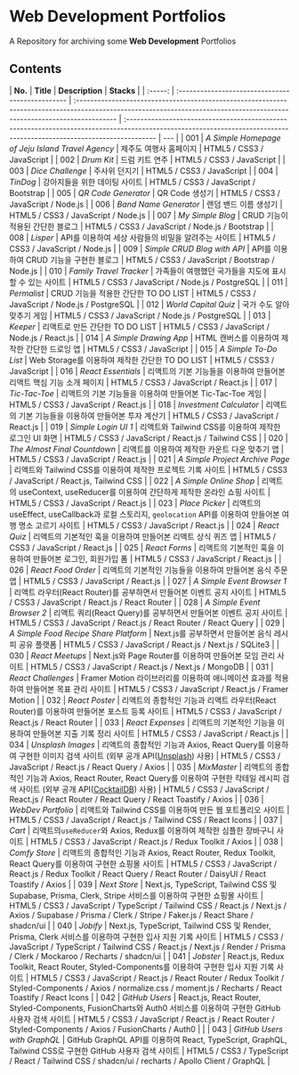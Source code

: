 # Web Development Portfolios

A Repository for archiving some **Web Development** Portfolios

## Contents

| **No.** | **Title**                                        | **Description**                                                                                                                                                          | **Stacks**                                                                                                                                                            |
| :-----: | :----------------------------------------------- | :----------------------------------------------------------------------------------------------------------------------------------------------------------------------- | :-------------------------------------------------------------------------------------------------------------------------------------------------------------------- | --- |
|   001   | _A Simple Homepage of Jeju Island Travel Agency_ | 제주도 여행사 홈페이지                                                                                                                                                   | HTML5 / CSS3 / JavaScript                                                                                                                                             |
|   002   | _Drum Kit_                                       | 드럼 키트 연주                                                                                                                                                           | HTML5 / CSS3 / JavaScript                                                                                                                                             |
|   003   | _Dice Challenge_                                 | 주사위 던지기                                                                                                                                                            | HTML5 / CSS3 / JavaScript                                                                                                                                             |
|   004   | _TinDog_                                         | 강아지들을 위한 데이팅 사이트                                                                                                                                            | HTML5 / CSS3 / JavaScript / Bootstrap                                                                                                                                 |
|   005   | _QR Code Generator_                              | QR Code 생성기                                                                                                                                                           | HTML5 / CSS3 / JavaScript / Node.js                                                                                                                                   |
|   006   | _Band Name Generator_                            | 랜덤 밴드 이름 생성기                                                                                                                                                    | HTML5 / CSS3 / JavaScript / Node.js                                                                                                                                   |
|   007   | _My Simple Blog_                                 | CRUD 기능이 적용된 간단한 블로그                                                                                                                                         | HTML5 / CSS3 / JavaScript / Node.js / Bootstrap                                                                                                                       |
|   008   | _Lisper_                                         | API를 이용하여 세상 사람들의 비밀을 알려주는 사이트                                                                                                                      | HTML5 / CSS3 / JavaScript / Node.js                                                                                                                                   |
|   009   | _Simple CRUD Blog with API_                      | API를 이용하여 CRUD 기능을 구현한 블로그                                                                                                                                 | HTML5 / CSS3 / JavaScript / Bootstrap / Node.js                                                                                                                       |
|   010   | _Family Travel Tracker_                          | 가족들이 여행했던 국가들을 지도에 표시할 수 있는 사이트                                                                                                                  | HTML5 / CSS3 / JavaScript / Node.js / PostgreSQL                                                                                                                      |
|   011   | _Permalist_                                      | CRUD 기능을 적용한 간단한 TO DO LIST                                                                                                                                     | HTML5 / CSS3 / JavaScript / Node.js / PostgreSQL                                                                                                                      |
|   012   | _World Capital Quiz_                             | 국가 수도 알아 맞추기 게임                                                                                                                                               | HTML5 / CSS3 / JavaScript / Node.js / PostgreSQL                                                                                                                      |
|   013   | _Keeper_                                         | 리액트로 만든 간단한 TO DO LIST                                                                                                                                          | HTML5 / CSS3 / JavaScript / Node.js / React.js                                                                                                                        |
|   014   | _A Simple Drawing App_                           | HTML 캔버스를 이용하여 제작한 간단한 드로잉 앱                                                                                                                           | HTML5 / CSS3 / JavaScript                                                                                                                                             |
|   015   | _A Simple To-Do List_                            | Web Storage를 이용하여 제작한 간단한 TO DO LIST                                                                                                                          | HTML5 / CSS3 / JavaScript                                                                                                                                             |
|   016   | _React Essentials_                               | 리액트의 기본 기능들을 이용하여 만들어본 리액트 핵심 기능 소개 페이지                                                                                                    | HTML5 / CSS3 / JavaScript / React.js                                                                                                                                  |
|   017   | _Tic-Tac-Toe_                                    | 리액트의 기본 기능들을 이용하여 만들어본 Tic-Tac-Toe 게임                                                                                                                | HTML5 / CSS3 / JavaScript / React.js                                                                                                                                  |
|   018   | _Investment Calculator_                          | 리액트의 기본 기능들을 이용하여 만들어본 투자 계산기                                                                                                                     | HTML5 / CSS3 / JavaScript / React.js                                                                                                                                  |
|   019   | _Simple Login UI 1_                              | 리액트와 Tailwind CSS를 이용하여 제작한 로그인 UI 화면                                                                                                                   | HTML5 / CSS3 / JavaScript / React.js / Tailwind CSS                                                                                                                   |
|   020   | _The Almost Final Countdown_                     | 리액트를 이용하여 제작한 카운트 다운 맞추기 앱                                                                                                                           | HTML5 / CSS3 / JavaScript / React.js                                                                                                                                  |
|   021   | _A Simple Project Archive Page_                  | 리액트와 Tailwind CSS를 이용하여 제작한 프로젝트 기록 사이트                                                                                                             | HTML5 / CSS3 / JavaScript / React.js, Tailwind CSS                                                                                                                    |
|   022   | _A Simple Online Shop_                           | 리액트의 useContext, useReducer를 이용하여 간단하게 제작한 온라인 쇼핑 사이트                                                                                            | HTML5 / CSS3 / JavaScript / React.js                                                                                                                                  |
|   023   | _Place Picker_                                   | 리액트의 useEffect, useCallback과 로컬 스토리지, `geolocation` API를 이용하여 만들어본 여행 명소 고르기 사이트                                                           | HTML5 / CSS3 / JavaScript / React.js                                                                                                                                  |
|   024   | _React Quiz_                                     | 리액트의 기본적인 훅을 이용하여 만들어본 리액트 상식 퀴즈 앱                                                                                                             | HTML5 / CSS3 / JavaScript / React.js                                                                                                                                  |
|   025   | _React Forms_                                    | 리액트의 기본적인 훅을 이용하여 만들어본 로그인, 회원가입 폼                                                                                                             | HTML5 / CSS3 / JavaScript / React.js                                                                                                                                  |
|   026   | _React Food Order_                               | 리액트의 기본적인 기능들을 이용하여 만들어본 음식 주문 앱                                                                                                                | HTML5 / CSS3 / JavaScript / React.js                                                                                                                                  |
|   027   | _A Simple Event Browser 1_                       | 리액트 라우터(React Router)를 공부하면서 만들어본 이벤트 공지 사이트                                                                                                     | HTML5 / CSS3 / JavaScript / React.js / React Router                                                                                                                   |
|   028   | _A Simple Event Browser 2_                       | 리액트 쿼리(React Query)를 공부하면서 만들어본 이벤트 공지 사이트                                                                                                        | HTML5 / CSS3 / JavaScript / React.js / React Router / React Query                                                                                                     |
|   029   | _A Simple Food Recipe Share Platform_            | Next.js를 공부하면서 만들어본 음식 레시피 공유 플랫폼                                                                                                                    | HTML5 / CSS3 / JavaScript / React.js / Next.js / SQLite3                                                                                                              |
|   030   | _React Meetups_                                  | Next.js와 Page Router를 이용하여 만들어본 모임 관리 사이트                                                                                                               | HTML5 / CSS3 / JavaScript / React.js / Next.js / MongoDB                                                                                                              |
|   031   | _React Challenges_                               | Framer Motion 라이브러리를 이용하여 애니메이션 효과를 적용하여 만들어본 목표 관리 사이트                                                                                 | HTML5 / CSS3 / JavaScript / React.js / Framer Motion                                                                                                                  |
|   032   | _React Poster_                                   | 리액트의 종합적인 기능과 리액트 라우터(React Router)를 이용하여 만들어본 포스트 등록 사이트                                                                              | HTML5 / CSS3 / JavaScript / React.js / React Router                                                                                                                   |
|   033   | _React Expenses_                                 | 리액트의 기본적인 기능을 이용하여 만들어본 지출 기록 정리 사이트                                                                                                         | HTML5 / CSS3 / JavaScript / React.js                                                                                                                                  |
|   034   | _Unsplash Images_                                | 리액트의 종합적인 기능과 Axios, React Query를 이용하여 구현한 이미지 검색 사이트 (외부 공개 API([Unsplash](https://unsplash.com/developers)) 사용)                       | HTML5 / CSS3 / JavaScript / React.js / React Query / Axios                                                                                                            |
|   035   | _MixMaster_                                      | 리액트의 종합적인 기능과 Axios, React Router, React Query를 이용하여 구현한 칵테일 레시피 검색 사이트 (외부 공개 API([CocktailDB](https://www.thecocktaildb.com/)) 사용) | HTML5 / CSS3 / JavaScript / React.js / React Router / React Query / React Toastify / Axios                                                                            |
|   036   | _WebDev Portfolio_                               | 리액트와 Tailwind CSS를 이용하여 만든 웹 포트폴리오 사이트                                                                                                               | HTML5 / CSS3 / JavaScript / React.js / Tailwind CSS / React Icons                                                                                                     |
|   037   | _Cart_                                           | 리액트의`useReducer`와 Axios, Redux를 이용하여 제작한 심플한 장바구니 사이트                                                                                             | HTML5 / CSS3 / JavaScript / React.js / Redux Toolkit / Axios                                                                                                          |
|   038   | _Comfy Store_                                    | 리액트의 종합적인 기능과 Axios, React Router, Redux Toolkit, React Query를 이용하여 구현한 쇼핑몰 사이트                                                                 | HTML5 / CSS3 / JavaScript / React.js / Redux Toolkit / React Query / React Router / DaisyUI / React Toastify / Axios                                                  |
|   039   | _Next Store_                                     | Next.js, TypeScript, Tailwind CSS 및 Supabase, Prisma, Clerk, Stripe 서비스를 이용하여 구현한 쇼핑몰 사이트                                                              | HTML5 / CSS3 / JavaScript / TypeScript / Tailwind CSS / React.js / Next.js / Axios / Supabase / Prisma / Clerk / Stripe / Faker.js / React Share / shadcn/ui          |
|   040   | _Jobify_                                         | Next.js, TypeScript, Tailwind CSS 및 Render, Prisma, Clerk 서비스를 이용하여 구현한 입사 지원 기록 사이트                                                                | HTML5 / CSS3 / JavaScript / TypeScript / Tailwind CSS / React.js / Next.js / Render / Prisma / Clerk / Mockaroo / Recharts / shadcn/ui                                |
|   041   | _Jobster_                                        | React.js, Redux Toolkit, React Router, Styled-Components를 이용하여 구현한 입사 지원 기록 사이트                                                                         | HTML5 / CSS3 / JavaScript / React.js / React Router / Redux Toolkit / Styled-Components / Axios / normalize.css / moment.js / Recharts / React Toastify / React Icons |
|   042   | _GitHub Users_                                   | React.js, React Router, Styled-Components, FusionCharts와 Auth0 서비스를 이용하여 구현한 GitHub 사용자 검색 사이트                                                       | HTML5 / CSS3 / JavaScript / React.js / React Router / Styled-Components / Axios / FusionCharts / Auth0                                                                |     |
|   043   | _GitHub Users with GraphQL_                      | GitHub GraphQL API를 이용하여 React, TypeScript, GraphQL, Tailwind CSS로 구현한 GitHub 사용자 검색 사이트                                                                | HTML5 / CSS3 / TypeScript / React / Tailwind CSS / shadcn/ui / recharts / Apollo Client / GraphQL                                                                     |
